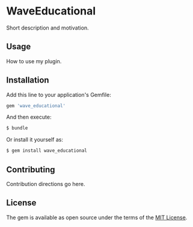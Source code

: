 # WaveEducational
Short description and motivation.

## Usage
How to use my plugin.

## Installation
Add this line to your application's Gemfile:

```ruby
gem 'wave_educational'
```

And then execute:
```bash
$ bundle
```

Or install it yourself as:
```bash
$ gem install wave_educational
```

## Contributing
Contribution directions go here.

## License
The gem is available as open source under the terms of the [MIT License](http://opensource.org/licenses/MIT).

